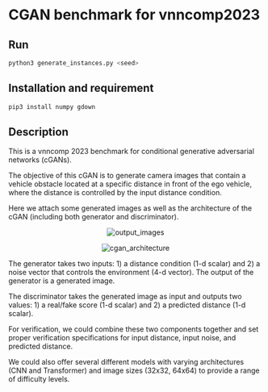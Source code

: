 # CGAN benchmark for vnncomp2023

Run
----------------------

```bash
python3 generate_instances.py <seed>
```

Installation and requirement
----------------------

```bash
pip3 install numpy gdown
```


Description
----------------------
This is a vnncomp 2023 benchmark for conditional generative adversarial networks (cGANs).

The objective of this cGAN is to generate camera images that contain a vehicle obstacle located at a specific distance in front of the ego vehicle, where the distance is controlled by the input distance condition.

Here we attach some generated images as well as the architecture of the cGAN (including both generator and discriminator).

<p align="center">
    <img alt="output_images" src="https://github.com/stanleybak/vnncomp2023/assets/29678149/fd6a36fd-42dd-4361-b28f-c485d494c87e">
</p>
<p align="center">    
    <img alt="cgan_architecture" src="https://github.com/stanleybak/vnncomp2023/assets/29678149/51a653bd-dbdd-4944-ab14-23be3370f565">
</p>

The generator takes two inputs: 1) a distance condition (1-d scalar) and 2) a noise vector that controls the environment (4-d vector). The output of the generator is a generated image.

The discriminator takes the generated image as input and outputs two values: 1) a real/fake score (1-d scalar) and 2) a predicted distance (1-d scalar).

For verification, we could combine these two components together and set proper verification specifications for input distance, input noise, and predicted distance.

We could also offer several different models with varying architectures (CNN and Transformer) and image sizes (32x32, 64x64) to provide a range of difficulty levels.